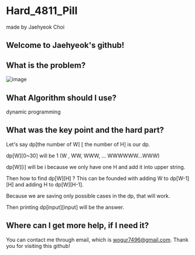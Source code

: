 # Hard_4811_Pill

made by Jaehyeok Choi

## Welcome to Jaehyeok's github!

## What is the problem?

![image](https://github.com/Choi-JaeHyeok-21500749/Hard_4811_Pill/blob/main/4811_pro.PNG)

## What Algorithm should I use?

dynamic programming

## What was the key point and the hard part?

Let's say dp[the number of W] [ the number of H] is our dp.

dp[W][0~30] will be 1 (W , WW, WWW, ... WWWWWW...WWW)

dp[W][i] will be i because we only have one H and add it into upper string.

Then how to find dp[W][H] ? This can be founded with adding W to dp[W-1][H] and adding H to dp[W][H-1]. 

Because we are saving only possible cases in the dp, that will work.

Then printing dp[input][input] will be the answer.

## Where can I get more help, if I need it?

You can contact me through email, which is wogur7496@gmail.com.
Thank you for visiting this github!

